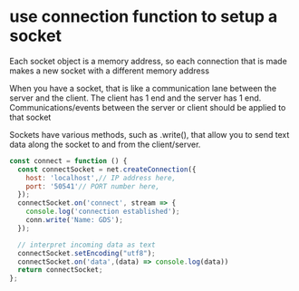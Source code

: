 # use connection function to setup a socket
Each socket object is a memory address, so each connection that is made makes a new socket with a different memory address

When you have a socket, that is like a communication lane between the server and the client. The client has 1 end and the server has 1 end. Communications/events between the server or client should be applied to that socket

Sockets have various methods, such as .write(), that allow you to send text data along the socket to and from the client/server.

```js
const connect = function () {
  const connectSocket = net.createConnection({
    host: 'localhost',// IP address here,
    port: '50541'// PORT number here,
  });
  connectSocket.on('connect', stream => {
    console.log('connection established');
    conn.write('Name: GDS');
  });

  // interpret incoming data as text
  connectSocket.setEncoding("utf8");
  connectSocket.on('data',(data) => console.log(data))
  return connectSocket; 
};
```

